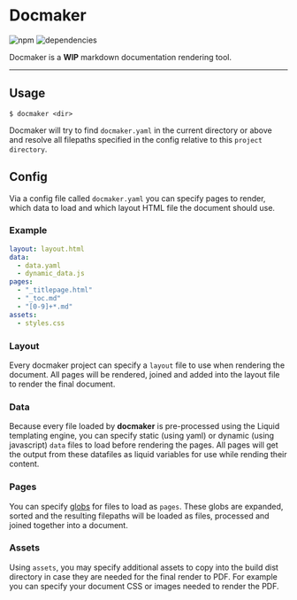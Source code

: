 # Docmaker

![npm](https://img.shields.io/npm/v/@blamebutton/docmaker?style=flat-square)
![dependencies](https://img.shields.io/librariesio/release/npm/@blamebutton/docmaker?style=flat-square)

Docmaker is a **WIP** markdown documentation rendering tool.

---

## Usage

`$ docmaker <dir>`

Docmaker will try to find `docmaker.yaml` in the current directory or above and resolve all filepaths specified in the config relative to this `project directory`.

## Config

Via a config file called `docmaker.yaml` you can specify pages to render, which data to load and which layout HTML file the document should use.

### Example

```yaml
layout: layout.html
data:
  - data.yaml
  - dynamic_data.js
pages:
  - "_titlepage.html"
  - "_toc.md"
  - "[0-9]+*.md"
assets:
  - styles.css
```

### Layout

Every docmaker project can specify a `layout` file to use when rendering the document. All pages will be rendered, joined and added into the layout file to render the final document.

### Data

Because every file loaded by **docmaker** is pre-processed using the Liquid templating engine, you can specify static (using yaml) or dynamic (using javascript) `data` files to load before rendering the pages. All pages will get the output from these datafiles as liquid variables for use while rending their content.

### Pages

You can specify [globs](<https://en.wikipedia.org/wiki/Glob_(programming)>) for files to load as `pages`. These globs are expanded, sorted and the resulting filepaths will be loaded as files, processed and joined together into a document.

### Assets

Using `assets`, you may specify additional assets to copy into the build dist directory in case they are needed for the final render to PDF. For example you can specify your document CSS or images needed to render the PDF.
